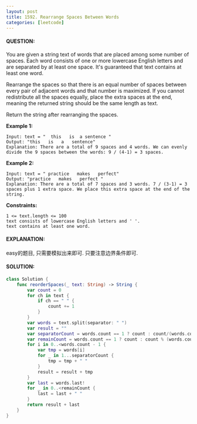 ```yaml
---
layout: post
title: 1592. Rearrange Spaces Between Words
categories: [leetcode]
---
```

#### QUESTION:
You are given a string text of words that are placed among some number of spaces. Each word consists of one or more lowercase English letters and are separated by at least one space. It's guaranteed that text contains at least one word.

Rearrange the spaces so that there is an equal number of spaces between every pair of adjacent words and that number is maximized. If you cannot redistribute all the spaces equally, place the extra spaces at the end, meaning the returned string should be the same length as text.

Return the string after rearranging the spaces.

 

__Example 1:__
```
Input: text = "  this   is  a sentence "
Output: "this   is   a   sentence"
Explanation: There are a total of 9 spaces and 4 words. We can evenly divide the 9 spaces between the words: 9 / (4-1) = 3 spaces.
```
__Example 2:__
```
Input: text = " practice   makes   perfect"
Output: "practice   makes   perfect "
Explanation: There are a total of 7 spaces and 3 words. 7 / (3-1) = 3 spaces plus 1 extra space. We place this extra space at the end of the string.
 ```

__Constraints:__
```
1 <= text.length <= 100
text consists of lowercase English letters and ' '.
text contains at least one word.
```
#### EXPLANATION:

easy的题目, 只需要模拟出来即可. 只要注意边界条件即可.

#### SOLUTION:
```swift
class Solution {
    func reorderSpaces(_ text: String) -> String {
        var count = 0
        for ch in text {
            if ch == " " {
                count += 1
            }
        }
        var words = text.split(separator: " ")
        var result = ""
        var separatorCount = words.count == 1 ? count : count/(words.count - 1)
        var remainCount = words.count == 1 ? count : count % (words.count - 1)
        for i in 0..<words.count - 1 {
            var tmp = words[i]
            for _ in 1...separatorCount {
                tmp = tmp + " "
            }
            result = result + tmp
        }
        var last = words.last!
        for _ in 0..<remainCount {
            last = last + " "
        }
        return result + last
    }
}
```
